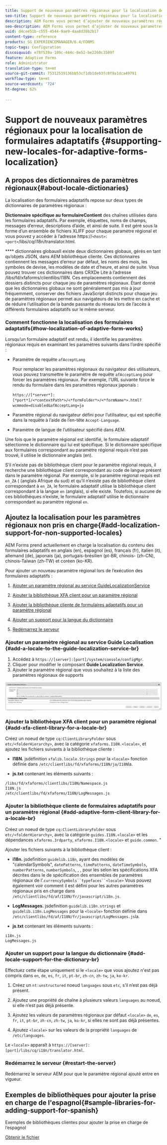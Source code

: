 ```yaml
---
title: Support de nouveaux paramètres régionaux pour la localisation de formulaires adaptatifs
seo-title: Support de nouveaux paramètres régionaux pour la localisation de formulaires adaptatifs
description: AEM Forms vous permet d’ajouter de nouveaux paramètres régionaux pour localiser les formulaires adaptatifs. Les paramètres régionaux offertes sont par défaut l’anglais, le français, l’allemand et le japonais.
seo-description: AEM Forms vous permet d’ajouter de nouveaux paramètres régionaux pour localiser les formulaires adaptatifs. Les paramètres régionaux offertes sont par défaut l’anglais, le français, l’allemand et le japonais.
uuid: d4cee51b-c555-4544-9ae9-4aa8d38b2b17
content-type: reference
products: SG_EXPERIENCEMANAGER/6.4/FORMS
topic-tags: Configuration
discoiquuid: e78f539a-109c-444c-8e52-be2260c3509f
feature: Adaptive Forms
role: Administrator
translation-type: tm+mt
source-git-commit: 75312539136bb53cf1db1de03fc0f9a1dca49791
workflow-type: tm+mt
source-wordcount: '724'
ht-degree: 62%

---
```



# Support de nouveaux paramètres régionaux pour la localisation de formulaires adaptatifs {#supporting-new-locales-for-adaptive-forms-localization}

## A propos des dictionnaires de paramètres régionaux{#about-locale-dictionaries} 

La localisation des formulaires adaptatifs repose sur deux types de dictionnaires de paramètres régionaux : 

**Dictionnaire spécifique au formulaireContient** des chaînes utilisées dans les formulaires adaptatifs. Par exemple, étiquettes, noms de champs, messages d’erreur, descriptions d’aide, et ainsi de suite. Il est géré sous la forme d’un ensemble de fichiers XLIFF pour chaque paramètre régional et vous pouvez y accéder à l’adresse https://`<host>`:`<port>`/libs/cq/i18n/translator.html.

**** dictionnaires globauxIl existe deux dictionnaires globaux, gérés en tant qu’objets JSON, dans AEM bibliothèque cliente. Ces dictionnaires contiennent les messages d’erreur par défaut, les noms des mois, les symboles de devise, les modèles de date et d’heure, et ainsi de suite. Vous pouvez trouver ces dictionnaires dans CRXDe Lite à l’adresse /libs/fd/xfaforms/clientlibs/I18N. Ces emplacements contiennent des dossiers distincts pour chaque jeu de paramètres régionaux. Étant donné que les dictionnaires globaux ne sont généralement pas mis à jour fréquemment, conserver des fichiers JavaScript distincts pour chaque jeu de paramètres régionaux permet aux navigateurs de les mettre en cache et de réduire l’utilisation de la bande passante du réseau lors de l’accès à différents formulaires adaptatifs sur le même serveur. 

### Comment fonctionne la localisation des formulaires adaptatifs{#how-localization-of-adaptive-form-works} 

Lorsqu’un formulaire adaptatif est rendu, il identifie les paramètres régionaux requis en examinant les paramètres suivants dans l’ordre spécifié : 

* Paramètre de requête `afAcceptLang`

   Pour remplacer les paramètres régionaux du navigateur des utilisateurs, vous pouvez transmettre le paramètre de requête `afAcceptLang` pour forcer les paramètres régionaux. Par exemple, l’URL suivante force le rendu du formulaire dans les paramètres régionaux japonais :

   `https://[*server*]:[*port*]/<*contextPath*>/<*formFolder*>/<*formName*>.html?wcmmode=disabled&afAcceptLang=ja`

* Paramètre régional du navigateur défini pour l’utilisateur, qui est spécifié dans la requête à l’aide de l’en-tête `Accept-Language`.

* Paramètre de langue de l’utilisateur spécifié dans AEM.  

Une fois que le paramètre régional est identifié, le formulaire adaptatif sélectionne le dictionnaire qui lui est spécifique. Si le dictionnaire spécifique aux formulaires correspondant au paramètre régional requis n’est pas trouvé, il utilise le dictionnaire anglais (en). 

S’il n’existe pas de bibliothèque client pour le paramètre régional requis, il recherche une bibliothèque client correspondant au code de langue présent dans le paramètre régional. Par exemple, si le paramètre régional requis est `en_ZA`  ( (anglais Afrique du sud) et qu’il n’existe pas de bibliothèque client correspondant à `en_ZA`, le formulaire adaptatif utilise la bibliothèque client correspondant à la langue `en` (anglais), si elle existe. Toutefois, si aucune de ces bibliothèques n’existe, le formulaire adaptatif utilise le dictionnaire correspondant au paramètre régional `en`.

## Ajoutez la localisation pour les paramètres régionaux non pris en charge{#add-localization-support-for-non-supported-locales} 

AEM Forms prend actuellement en charge la localisation du contenu des formulaires adaptatifs en anglais (en), espagnol (es), français (fr), italien (it), allemand (de), japonais (ja), portugais-brésilien (pt-BR, chinois- (zh-CN), chinois-Taïwan (zh-TW) et coréen (ko-KR).

Pour ajouter un nouveau paramètre régional lors de l’exécution des formulaires adaptatifs :

1. [Ajouter un paramètre régional au service GuideLocalizationService](/help/forms/using/supporting-new-language-localization.md#p-add-a-locale-to-the-guide-localization-service-br-p)

1. [Ajouter la bibliothèque XFA client pour un paramètre régional](/help/forms/using/supporting-new-language-localization.md#p-add-xfa-client-library-for-a-locale-br-p)

1. [Ajouter la bibliothèque cliente de formulaires adaptatifs pour un paramètre régional](/help/forms/using/supporting-new-language-localization.md#p-add-adaptive-form-client-library-for-a-locale-br-p)
1. [Ajouter un support pour la langue du dictionnaire](/help/forms/using/supporting-new-language-localization.md#p-add-locale-support-for-the-dictionary-br-p)
1. [Redémarrez le serveur](/help/forms/using/supporting-new-language-localization.md#p-restart-the-server-p)

### Ajouter un paramètre régional au service Guide Localisation {#add-a-locale-to-the-guide-localization-service-br}

1. Accédez à `https://[server]:[port]/system/console/configMgr`.
1. Cliquer pour modifier le composant **Guide Localization Service**.
1. Ajouter le paramètre régional que vous souhaitez à la liste des paramètres régionaux de supports

![GuideLocalizationSevice](assets/configservice.png)

### Ajouter la bibliothèque XFA client pour un paramètre régional {#add-xfa-client-library-for-a-locale-br}

Créez un noeud de type `cq:ClientLibraryFolder` sous `etc/<folderHierarchy>`, avec la catégorie `xfaforms.I18N.<locale>`, et ajoutez les fichiers suivants à la bibliothèque cliente :

* **I18N.** jsdéfinition  `xfalib.locale.Strings` pour la  `<locale>` fonction définie dans  `/etc/clientlibs/fd/xfaforms/I18N/ja/I18N`la.

* **js.txt** contenant les éléments suivants :

```
/libs/fd/xfaforms/clientlibs/I18N/Namespace.js
I18N.js
/etc/clientlibs/fd/xfaforms/I18N/LogMessages.js
```

### Ajouter la bibliothèque cliente de formulaires adaptatifs pour un paramètre régional {#add-adaptive-form-client-library-for-a-locale-br}

Créez un noeud de type `cq:ClientLibraryFolder` sous `etc/<folderHierarchy>`, avec la catégorie `guides.I18N.<locale>` et les dépendances `xfaforms.3rdparty`, `xfaforms.I18N.<locale>` et `guide.common`. &quot;

Ajouter les fichiers suivants à la bibliothèque client :

* **i18n.** jsdefinition  `guidelib.i18n`, ayant des modèles de &quot;calendarSymbols&quot;,  `datePatterns`,  `timePatterns`,  `dateTimeSymbols`,  `numberPatterns`,  `numberSymbols`, , , pour les selon les spécifications XFA décrites dans le  de spécification des ensembles de paramètres régionaux de l’.`currencySymbols``typefaces``<locale>`[](https://helpx.adobe.com/fr/content/dam/Adobe/specs/xfa_spec_3_3.pdf) Vous pouvez également voir comment il est défini pour les autres paramètres régionaux pris en charge dans `/etc/clientlibs/fd/af/I18N/fr/javascript/i18n.js`.

* **LogMessages.** jsdefinition  `guidelib.i18n.strings` et  `guidelib.i18n.LogMessages` pour la  `<locale>` fonction définie dans  `/etc/clientlibs/fd/af/I18N/fr/javascript/LogMessages.js`la.

* **js.txt** contenant les éléments suivants :

```
i18n.js
LogMessages.js
```

### Ajouter un support pour la langue du dictionnaire {#add-locale-support-for-the-dictionary-br}

Effectuez cette étape uniquement si le `<locale>` que vous ajoutez n&#39;est pas compris dans `en`, `de`, `es`, `fr`, `it`, `pt-br`, `zh-cn`, `zh-tw`, `ja`, `ko-kr`.

1. Créez un `nt:unstructured` noeud `languages` sous `etc`, s’il n’est pas déjà présent.

1. Ajoutez une propriété de chaîne à plusieurs valeurs `languages` au noeud, si elle n’est pas déjà présente.
1. Ajoutez les valeurs de paramètres régionaux par défaut `<locale>` `de`, `es`, `fr`, `it`, `pt-br`, `zh-cn`, `zh-tw`, `ja`, `ko-kr`, si elles ne sont pas déjà présentes.

1. Ajoutez `<locale>` sur les valeurs de la propriété `languages` de `/etc/languages`.

Le `<locale>` apparaît à `https://[server]:[port]/libs/cq/i18n/translator.html`.

### Redémarrez le serveur {#restart-the-server}

Redémarrez le serveur AEM pour que le paramètre régional ajouté entre en vigueur.

## Exemples de bibliothèques pour ajouter la prise en charge de l&#39;espagnol{#sample-libraries-for-adding-support-for-spanish} 

Exemples de bibliothèques clientes pour ajouter la prise en charge de l’espagnol

[Obtenir le fichier](assets/sample.zip)
